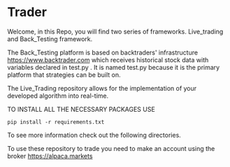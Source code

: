 # Trader

Welcome, in this Repo, you will find two series of frameworks. Live_trading 
and Back_Testing framework.

The Back_Testing platform is based on backtraders' infrastructure https://www.backtrader.com
which receives historical stock data with variables declared in test.py . It is named test.py because it is the primary platform that strategies can be built on.

The Live_Trading repository allows for the implementation of your developed algorithm into real-time.

TO INSTALL ALL THE NECESSARY PACKAGES USE  

    pip install -r requirements.txt 


To see more information check out the following directories.

To use these repository to trade you need to make an account using the broker https://alpaca.markets